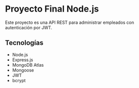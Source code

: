 # Proyecto Final Node.js

Este proyecto es una API REST para administrar empleados con autenticación por JWT.

## Tecnologías
- Node.js
- Express.js
- MongoDB Atlas
- Mongoose
- JWT
- bcrypt
